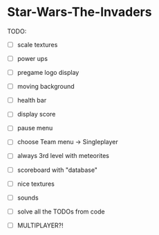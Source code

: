 # Star-Wars-The-Invaders

TODO:

- [ ] scale textures
- [ ] power ups
- [ ] pregame logo display
- [ ] moving background
- [ ] health bar
- [ ] display score
- [ ] pause menu
- [ ] choose Team menu -> Singleplayer
- [ ] always 3rd level with meteorites 
- [ ] scoreboard with "database"
- [ ] nice textures
- [ ] sounds
- [ ] solve all the TODOs from code
- [ ] MULTIPLAYER?!

